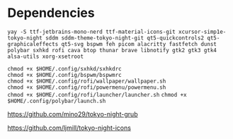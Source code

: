 # Dependencies
`yay -S ttf-jetbrains-mono-nerd ttf-material-icons-git xcursor-simp1e-tokyo-night sddm sddm-theme-tokyo-night-git qt5-quickcontrols2 qt5-graphicaleffects qt5-svg bspwm feh picom alacritty fastfetch dunst polybar sxhkd rofi cava btop thunar brave libnotify gtk2 gtk3 gtk4 alsa-utils xorg-xsetroot`

`chmod +x $HOME/.config/sxhkd/sxhkdrc` \
`chmod +x $HOME/.config/bspwm/bspwmrc` \
`chmod +x $HOME/.config/rofi/wallpaper/wallpaper.sh` \
`chmod +x $HOME/.config/rofi/powermenu/powermenu.sh` \
`chmod +x $HOME/.config/rofi/launcher/launcher.sh`
`chmod +x $HOME/.config/polybar/launch.sh`

https://github.com/mino29/tokyo-night-grub

https://github.com/ljmill/tokyo-night-icons
